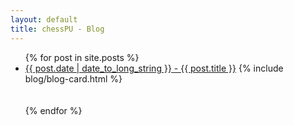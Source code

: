 ```yaml
---
layout: default
title: chessPU - Blog
---
```

<ul>
  {% for post in site.posts %}
    <li>
      <a href="{{ post.url }}">{{ post.date | date_to_long_string }} - {{ post.title }}</a>       
       {% include blog/blog-card.html %}             
    </li>
    <br><br>
  {% endfor %}
</ul>